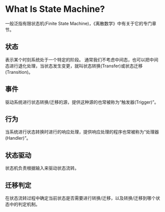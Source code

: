 # What Is State Machine?

一般泛指有限状态机(Finite State Machine)，《离散数学》中有关于它的专门章节。

## 状态
表示某个时刻系统处于一个特定的阶段。
通常我们不考虑中间态，也可以把中间态进行退化处理，当状态发生变更，就叫状态转换(Transfer)或状态迁移(Transition)。

## 事件
驱动系统进行状态转换/迁移的源，提供这种源的也常被称为“触发器(Trigger)”。

## 行为
当系统进行状态转换时进行的响应处理，提供响应处理的程序也常被称为“处理器(Handler)”。


## 状态驱动
状态机负责根据输入来驱动状态流转。

## 迁移判定
在状态流转过程中确定当前状态是否需要进行转换/迁移，以及转换/迁移到哪个状态中的判定机制。

